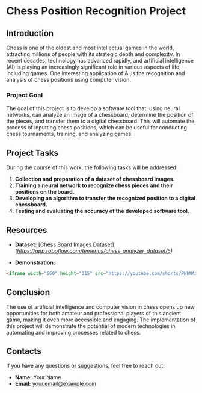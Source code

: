 # Chess Position Recognition Project

## Introduction

Chess is one of the oldest and most intellectual games in the world, attracting millions of people with its strategic depth and complexity. In recent decades, technology has advanced rapidly, and artificial intelligence (AI) is playing an increasingly significant role in various aspects of life, including games. One interesting application of AI is the recognition and analysis of chess positions using computer vision.

### Project Goal

The goal of this project is to develop a software tool that, using neural networks, can analyze an image of a chessboard, determine the position of the pieces, and transfer them to a digital chessboard. This will automate the process of inputting chess positions, which can be useful for conducting chess tournaments, training, and analyzing games.

## Project Tasks

During the course of this work, the following tasks will be addressed:

1. **Collection and preparation of a dataset of chessboard images.**
2. **Training a neural network to recognize chess pieces and their positions on the board.**
3. **Developing an algorithm to transfer the recognized position to a digital chessboard.**
4. **Testing and evaluating the accuracy of the developed software tool.**

## Resources

- **Dataset:** [Chess Board Images Dataset]  
  *(https://app.roboflow.com/temerius/chess_analyzer_dataset/5)*

- **Demonstration:**

```html
<iframe width="560" height="315" src="https://youtube.com/shorts/PNhNASUDGJE?feature=share" frameborder="0" allowfullscreen></iframe>
```

## Conclusion

The use of artificial intelligence and computer vision in chess opens up new opportunities for both amateur and professional players of this ancient game, making it even more accessible and engaging. The implementation of this project will demonstrate the potential of modern technologies in automating and improving processes related to chess.

## Contacts

If you have any questions or suggestions, feel free to reach out:

- **Name:** Your Name
- **Email:** your.email@example.com